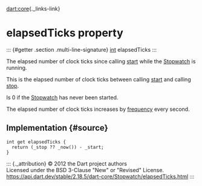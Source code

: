 [dart:core](../../dart-core/dart-core-library){._links-link}

elapsedTicks property
=====================

::: {#getter .section .multi-line-signature}
[int](../int-class) elapsedTicks
:::

The elapsed number of clock ticks since calling [start](start) while the
[Stopwatch](../stopwatch-class) is running.

This is the elapsed number of clock ticks between calling [start](start)
and calling [stop](stop).

Is 0 if the [Stopwatch](../stopwatch-class) has never been started.

The elapsed number of clock ticks increases by [frequency](frequency)
every second.

Implementation {#source}
--------------

``` {.language-dart data-language="dart"}
int get elapsedTicks {
  return (_stop ?? _now()) - _start;
}
```

::: {._attribution}
© 2012 the Dart project authors\
Licensed under the BSD 3-Clause \"New\" or \"Revised\" License.\
<https://api.dart.dev/stable/2.18.5/dart-core/Stopwatch/elapsedTicks.html>
:::

